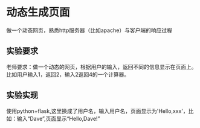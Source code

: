 # 动态生成页面
做一个动态网页，熟悉http服务器（比如apache）与客户端的响应过程
## 实验要求
老师要求：做一个动态的网页，根据用户的输入，返回不同的信息显示在页面上。比如用户输入1，返回2，输入2返回4的一个计算器。
## 实验实现
使用python+flask,这里换成了用户名，输入用户名，页面显示为'Hello,xxx'，比如：输入“Dave”,页面显示“Hello,Dave!”
